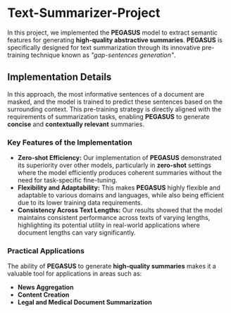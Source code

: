 # Text-Summarizer-Project
In this project, we implemented the **PEGASUS** model to extract semantic features for generating **high-quality abstractive summaries**. **PEGASUS** is specifically designed for text summarization through its innovative pre-training technique known as _"gap-sentences generation"_.

## Implementation Details
 In this approach, the most informative sentences of a document are masked, and the model is trained to predict these sentences based on the surrounding context. This pre-training strategy is directly aligned with the requirements of summarization tasks, enabling **PEGASUS** to generate **concise** and **contextually relevant** summaries.

### Key Features of the Implementation
- **Zero-shot Efficiency:** Our implementation of **PEGASUS** demonstrated its superiority over other models, particularly in **zero-shot** settings where the model efficiently produces coherent summaries without the need for task-specific fine-tuning.
- **Flexibility and Adaptability:** This makes **PEGASUS** highly flexible and adaptable to various domains and languages, while also being efficient due to its lower training data requirements.
- **Consistency Across Text Lengths:** Our results showed that the model maintains consistent performance across texts of varying lengths, highlighting its potential utility in real-world applications where document lengths can vary significantly.

### Practical Applications
The ability of **PEGASUS** to generate **high-quality summaries** makes it a valuable tool for applications in areas such as:

- **News Aggregation**
- **Content Creation**
- **Legal and Medical Document Summarization**
